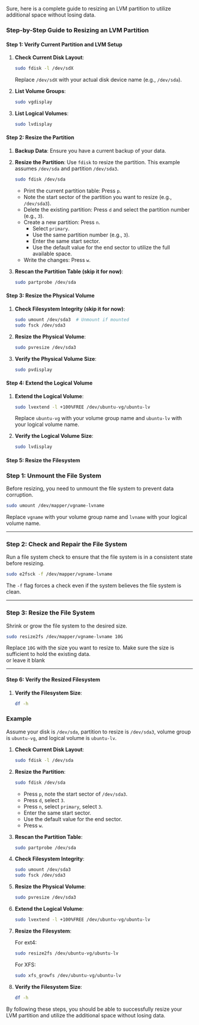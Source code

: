 Sure, here is a complete guide to resizing an LVM partition to utilize additional space without losing data.

### Step-by-Step Guide to Resizing an LVM Partition

#### Step 1: Verify Current Partition and LVM Setup

1. **Check Current Disk Layout**:
   ```bash
   sudo fdisk -l /dev/sdX
   ```
   Replace `/dev/sdX` with your actual disk device name (e.g., `/dev/sda`).

2. **List Volume Groups**:
   ```bash
   sudo vgdisplay
   ```

3. **List Logical Volumes**:
   ```bash
   sudo lvdisplay
   ```

#### Step 2: Resize the Partition

1. **Backup Data**: Ensure you have a current backup of your data.

2. **Resize the Partition**:
   Use `fdisk` to resize the partition. This example assumes `/dev/sda` and partition `/dev/sda3`.

   ```bash
   sudo fdisk /dev/sda
   ```

   - Print the current partition table: Press `p`.
   - Note the start sector of the partition you want to resize (e.g., `/dev/sda3`).
   - Delete the existing partition: Press `d` and select the partition number (e.g., `3`).
   - Create a new partition: Press `n`.
     - Select `primary`.
     - Use the same partition number (e.g., `3`).
     - Enter the same start sector.
     - Use the default value for the end sector to utilize the full available space.
   - Write the changes: Press `w`.

3. **Rescan the Partition Table (skip it for now)**:    
   ```bash
   sudo partprobe /dev/sda
   ```

#### Step 3: Resize the Physical Volume 

1. **Check Filesystem Integrity (skip it for now)**:
   ```bash
   sudo umount /dev/sda3  # Unmount if mounted
   sudo fsck /dev/sda3
   ```

2. **Resize the Physical Volume**:
   ```bash
   sudo pvresize /dev/sda3
   ```

3. **Verify the Physical Volume Size**:
   ```bash
   sudo pvdisplay
   ```

#### Step 4: Extend the Logical Volume

1. **Extend the Logical Volume**:
   ```bash
   sudo lvextend -l +100%FREE /dev/ubuntu-vg/ubuntu-lv
   ```
   Replace `ubuntu-vg` with your volume group name and `ubuntu-lv` with your logical volume name. 

2. **Verify the Logical Volume Size**:
   ```bash
   sudo lvdisplay
   ```

#### Step 5: Resize the Filesystem





### Step 1: Unmount the File System  
Before resizing, you need to unmount the file system to prevent data corruption.  

```bash
sudo umount /dev/mapper/vgname-lvname
```  
Replace `vgname` with your volume group name and `lvname` with your logical volume name.

---

### Step 2: Check and Repair the File System  
Run a file system check to ensure that the file system is in a consistent state before resizing.  

```bash
sudo e2fsck -f /dev/mapper/vgname-lvname
```  
The `-f` flag forces a check even if the system believes the file system is clean.

---

### Step 3: Resize the File System  
Shrink or grow the file system to the desired size.  

```bash
sudo resize2fs /dev/mapper/vgname-lvname 10G
```  
Replace `10G` with the size you want to resize to. Make sure the size is sufficient to hold the existing data.  
or leave it blank

---

#### Step 6: Verify the Resized Filesystem

1. **Verify the Filesystem Size**:
   ```bash
   df -h
   ```

### Example

Assume your disk is `/dev/sda`, partition to resize is `/dev/sda3`, volume group is `ubuntu-vg`, and logical volume is `ubuntu-lv`.

1. **Check Current Disk Layout**:
   ```bash
   sudo fdisk -l /dev/sda
   ```

2. **Resize the Partition**:
   ```bash
   sudo fdisk /dev/sda
   ```
   - Press `p`, note the start sector of `/dev/sda3`.
   - Press `d`, select `3`.
   - Press `n`, select `primary`, select `3`.
   - Enter the same start sector.
   - Use the default value for the end sector.
   - Press `w`.

3. **Rescan the Partition Table**:
   ```bash
   sudo partprobe /dev/sda
   ```

4. **Check Filesystem Integrity**:
   ```bash
   sudo umount /dev/sda3
   sudo fsck /dev/sda3
   ```

5. **Resize the Physical Volume**:
   ```bash
   sudo pvresize /dev/sda3
   ```

6. **Extend the Logical Volume**:
   ```bash
   sudo lvextend -l +100%FREE /dev/ubuntu-vg/ubuntu-lv
   ```

7. **Resize the Filesystem**:

   For ext4:
   ```bash
   sudo resize2fs /dev/ubuntu-vg/ubuntu-lv
   ```

   For XFS:
   ```bash
   sudo xfs_growfs /dev/ubuntu-vg/ubuntu-lv
   ```

8. **Verify the Filesystem Size**:
   ```bash
   df -h
   ```

By following these steps, you should be able to successfully resize your LVM partition and utilize the additional space without losing data.
